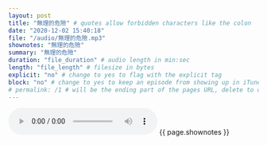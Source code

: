 ```yaml
---
layout: post
title: "無理的危險" # quotes allow forbidden characters like the colon
date: "2020-12-02 15:40:18"
file: "/audio/無理的危險.mp3"
shownotes: "無理的危險"
summary: "無理的危險"
duration: "file_duration" # audio length in min:sec
length: "file_length" # filesize in bytes
explicit: "no" # change to yes to flag with the explicit tag
block: "no" # change to yes to keep an episode from showing up in iTunes
# permalink: /1 # will be the ending part of the pages URL, delete to default to the title
---
```


<audio controls>
<source src="{{site.url}}{{site.baseurl}}{{ page.file }}" type="audio/x-mp3">
Your browser does not support the audio element.
</audio>
{{ page.shownotes }}
